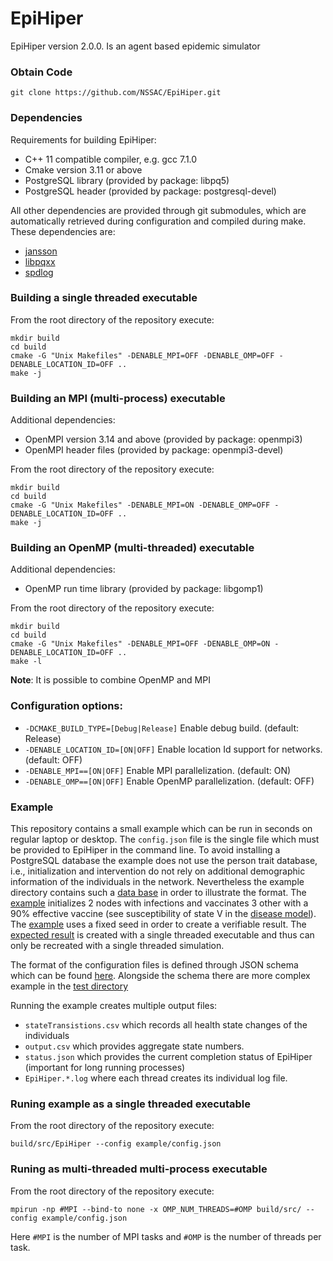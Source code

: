 # EpiHiper

EpiHiper version 2.0.0. Is an agent based epidemic simulator

### Obtain Code
```
git clone https://github.com/NSSAC/EpiHiper.git
```

### Dependencies
Requirements for building EpiHiper:
 - C++ 11 compatible compiler, e.g. gcc 7.1.0
 - Cmake version 3.11 or above
 - PostgreSQL library (provided by package: libpq5) 
 - PostgreSQL header  (provided by package: postgresql-devel)

 All other dependencies are provided through git submodules, which are automatically retrieved during configuration and compiled during make. These dependencies are:
 - [jansson](https://github.com/akheron/jansson.git)
 - [libpqxx](https://github.com/jtv/libpqxx.git)
 - [spdlog](https://github.com/gabime/spdlog.git)

### Building a single threaded executable
From the root directory of the repository execute:
```
mkdir build
cd build
cmake -G "Unix Makefiles" -DENABLE_MPI=OFF -DENABLE_OMP=OFF -DENABLE_LOCATION_ID=OFF ..
make -j
```

### Building an MPI (multi-process) executable
Additional dependencies:
 - OpenMPI version 3.14 and above (provided by package: openmpi3)
 - OpenMPI header files (provided by package: openmpi3-devel)

From the root directory of the repository execute:
```
mkdir build
cd build
cmake -G "Unix Makefiles" -DENABLE_MPI=ON -DENABLE_OMP=OFF -DENABLE_LOCATION_ID=OFF ..
make -j
```

### Building an OpenMP (multi-threaded) executable
Additional dependencies:
 - OpenMP run time library (provided by package: libgomp1)

From the root directory of the repository execute:
```
mkdir build
cd build
cmake -G "Unix Makefiles" -DENABLE_MPI=OFF -DENABLE_OMP=ON -DENABLE_LOCATION_ID=OFF ..
make -l
```

__Note__: It is possible to combine OpenMP and MPI

### Configuration options:
 - `-DCMAKE_BUILD_TYPE=[Debug|Release]` Enable debug build. (default: Release)
 - `-DENABLE_LOCATION_ID=[ON|OFF]` Enable location Id support for networks. (default: OFF)
 - `-DENABLE_MPI==[ON|OFF]` Enable MPI parallelization. (default: ON)
 - `-DENABLE_OMP==[ON|OFF]` Enable OpenMP parallelization. (default: OFF)

### Example
This repository contains a small example which can be run in seconds on regular laptop or desktop.
The `config.json` file is the single file which must be provided to EpiHiper in the command line.
To avoid installing a PostgreSQL database the example does not use the person trait database, i.e., 
initialization and intervention do not rely on additional demographic information of the individuals in the network. 
Nevertheless the example directory contains such a [data base](example/personTraitDB.txt) in order to illustrate the format.
The [example](example/initialization.json) initializes 2 nodes with infections and vaccinates 3 other with a 90% effective
vaccine (see susceptibility of state V in the [disease model](example/diseaseModel.json)). The [example](example/config.json) 
uses a fixed seed in order to create a verifiable result. The [expected result](example/expectedResult/) is created with a single threaded executable and thus can only be recreated with a single threaded simulation.

The format of the configuration files is defined through JSON schema which can be found [here](https://github.com/NSSAC/EpiHiper-Schema/tree/master/schema). Alongside the schema there are more complex example in the [test directory](https://github.com/NSSAC/EpiHiper-Schema/tree/master/test)

Running the example creates multiple output files:
 - `stateTransistions.csv` which records all health state changes of the individuals
 - `output.csv` which provides aggregate state numbers.
 - `status.json` which provides the current completion status of EpiHiper (important for long running processes)
 - `EpiHiper.*.log` where each thread creates its individual log file. 
### Runing example as a single threaded executable
From the root directory of the repository execute:
```
build/src/EpiHiper --config example/config.json
```

### Runing as multi-threaded multi-process executable
From the root directory of the repository execute:
```
mpirun -np #MPI --bind-to none -x OMP_NUM_THREADS=#OMP build/src/ --config example/config.json
```
Here `#MPI` is the number of MPI tasks and `#OMP` is the number of threads per task.


